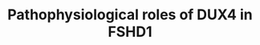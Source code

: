 ---
annotations:
- id: PW:0000004
  parent: regulatory pathway
  type: Pathway Ontology
  value: regulatory pathway
- id: DOID:11727
  type: Disease Ontology
  value: facioscapulohumeral muscular dystrophy
- id: PW:0000013
  parent: disease pathway
  type: Pathway Ontology
  value: disease pathway
authors:
- BTJvanDijl
- Egonw
- Jmillanacosta
- Khanspers
- Mkutmon
- Eweitz
citedin: ''
communities: []
description: 'DUX4 downstream signaling in FSHD. Low D4Z4 subunit methylation, which
  is caused either by low amount of D4Z4 subunits combined with a permissive 4q haplotype,
  or a mutation in genes involved with D4Z4 methylation, results in the expression
  of DUX4. Normally, DUX4 is only expressed during embryogenesis, after which it is
  silenced. Abnormal activation of DUX4 after silencing results in the muscle disease
  known as facioscapulohumeral muscular dystrophy, or FSHD. '
last-edited: 2024-07-26
ndex: null
organisms:
- Homo sapiens
redirect_from:
- /index.php/Pathway:WP5342
- /instance/WP5342
- /instance/WP5342_r134693
revision: r134693
schema-jsonld:
- '@context': https://schema.org/
  '@id': https://wikipathways.github.io/pathways/WP5342.html
  '@type': Dataset
  creator:
    '@type': Organization
    name: WikiPathways
  description: 'DUX4 downstream signaling in FSHD. Low D4Z4 subunit methylation, which
    is caused either by low amount of D4Z4 subunits combined with a permissive 4q
    haplotype, or a mutation in genes involved with D4Z4 methylation, results in the
    expression of DUX4. Normally, DUX4 is only expressed during embryogenesis, after
    which it is silenced. Abnormal activation of DUX4 after silencing results in the
    muscle disease known as facioscapulohumeral muscular dystrophy, or FSHD. '
  keywords:
  - ADRB2
  - CDKN1A
  - DUX4
  - E2
  - ESR2
  - H3.X
  - H3.Y
  - MAFbx
  - MURF1
  - MYC
  - MYF5
  - MYOD1
  - MYOG
  - P300
  - PAX7
  - PGC1A
  - RET
  - UPF1
  - VEGFA
  - cAMP
  license: CC0
  name: Pathophysiological roles of DUX4 in FSHD1
seo: CreativeWork
title: Pathophysiological roles of DUX4 in FSHD1
wpid: WP5342
---